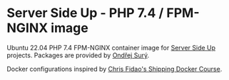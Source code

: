 # Server Side Up -  PHP 7.4 / FPM-NGINX image 

Ubuntu 22.04 PHP 7.4 FPM-NGINX container image for [Server Side Up](https://serversideup.net) projects. Packages are provided by [Ondřej Surý](https://deb.sury.org/).

Docker configurations inspired by [Chris Fidao's Shipping Docker Course](https://serversforhackers.com/shipping-docker).